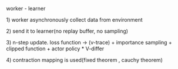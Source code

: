   
worker \- learner

1\) worker asynchronously collect data from environment 

2\) send it to learner(no replay buffer, no sampling) 

3\) n-step update. loss function \-\> (v-trace)  \+ importance sampling \+ clipped function \+ actor policy \* V-differ

4\) contraction mapping is used(fixed theorem  , cauchy theorem)  
